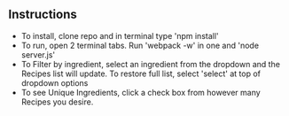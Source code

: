 ## Instructions

* To install, clone repo and in terminal type 'npm install'
* To run, open 2 terminal tabs. Run 'webpack -w' in one and 'node server.js'
* To Filter by ingredient, select an ingredient from the dropdown and the Recipes list will update. To restore full list, select 'select' at top of dropdown options
* To see Unique Ingredients, click a check box from however many Recipes you desire.
